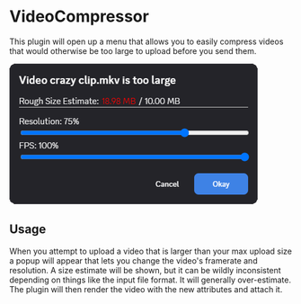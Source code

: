 # VideoCompressor

This plugin will open up a menu that allows you to easily compress videos that would otherwise be too large to upload before you send them.

![Preview](./images/preview.png)

## Usage

When you attempt to upload a video that is larger than your max upload size a popup will appear that lets you change the video's framerate and resolution. A size estimate will be shown, but it can be wildly inconsistent depending on things like the input file format. It will generally over-estimate. The plugin will then render the video with the new attributes and attach it.